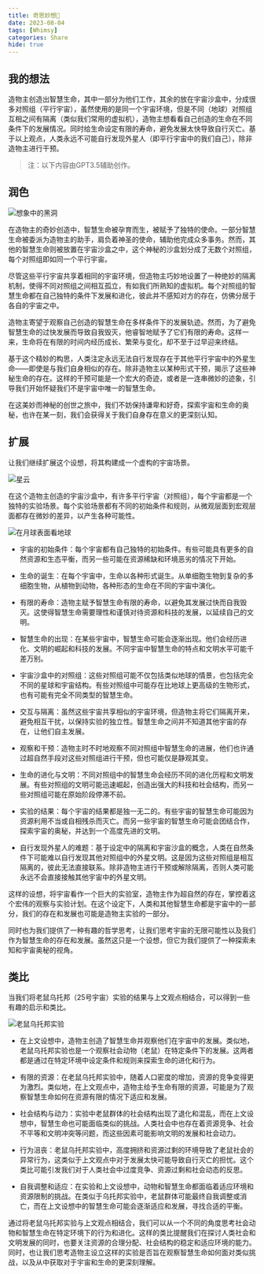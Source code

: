 ```yaml
---
title: 奇思妙想💭
date: 2023-08-04
tags: [Whimsy]
categories: Share
hide: true
---
```


## 我的想法

造物主创造出智慧生命，其中一部分为他们工作，其余的放在宇宙沙盒中，分成很多对照组（平行宇宙），虽然使用的是同一个宇宙环境，但是不同（地球）对照组互相之间有隔离（类似我们常用的虚拟机），造物主想看看自己创造的生命在不同条件下的发展情况。同时给生命设定有限的寿命，避免发展太快导致自行灭亡。基于以上观点，人类永远不可能自行发现外星人（即平行宇宙中的我们自己），除非造物主进行干预。

> 注：以下内容由GPT3.5辅助创作。

## 润色

![想象中的黑洞](/img/article/whimsy/想象中的黑洞.jpg)

在造物主的奇妙创造中，智慧生命被孕育而生，被赋予了独特的使命。一部分智慧生命被委派为造物主的助手，肩负着神圣的使命，辅助他完成众多事务。然而，其他的智慧生命则被放置在宇宙沙盒之中，这个神秘的沙盒划分成了无数个对照组，每个对照组即如同一个平行宇宙。

尽管这些平行宇宙共享着相同的宇宙环境，但造物主巧妙地设置了一种绝妙的隔离机制，使得不同对照组之间相互孤立，有如我们所熟知的虚拟机。每个对照组的智慧生命都在自己独特的条件下发展和进化，彼此并不感知对方的存在，仿佛分居于各自的宇宙之中。

造物主寄望于观察自己创造的智慧生命在多样条件下的发展轨迹。然而，为了避免智慧生命的过快发展而导致自我毁灭，他睿智地赋予了它们有限的寿命。这样一来，生命将在有限的时间内经历成长、繁荣与变化，却不至于过早迎来终结。

基于这个精妙的构思，人类注定永远无法自行发现存在于其他平行宇宙中的外星生命——即使是与我们自身相似的存在。除非造物主以某种形式干预，揭示了这些神秘生命的存在。这样的干预可能是一个宏大的奇迹，或者是一连串微妙的迹象，引导我们开始怀疑我们不是宇宙中唯一的智慧生命。

在这美妙而神秘的创世之旅中，我们不妨保持谦卑和好奇，探索宇宙和生命的奥秘，也许在某一刻，我们会获得关于我们自身存在意义的更深刻认知。

## 扩展

让我们继续扩展这个设想，将其构建成一个虚构的宇宙场景。

![星云](/img/article/whimsy/星云.jpg)

在这个造物主创造的宇宙沙盒中，有许多平行宇宙（对照组），每个宇宙都是一个独特的实验场景。每个实验场景都有不同的初始条件和规则，从微观层面到宏观层面都存在微妙的差异，以产生各种可能性。

![在月球表面看地球](/img/article/whimsy/在月球表面看地球.jpg)

- 宇宙的初始条件：每个宇宙都有自己独特的初始条件。有些可能具有更多的自然资源和生态平衡，而另一些可能在资源稀缺和环境恶劣的情况下开始。

- 生命的诞生：在每个宇宙中，生命以各种形式诞生。从单细胞生物到复杂的多细胞生物，从植物到动物，各种形态的生命在不同的宇宙中演化。

- 有限的寿命：造物主赋予智慧生命有限的寿命，以避免其发展过快而自我毁灭。这使得智慧生命需要理性和谨慎对待资源和科技的发展，以延续自己的文明。

- 智慧生命的出现：在某些宇宙中，智慧生命可能会逐渐出现。他们会经历进化、文明的崛起和科技的发展。不同宇宙中智慧生命的特点和文明水平可能千差万别。

- 宇宙沙盒中的对照组：这些对照组可能不仅包括类似地球的情景，也包括完全不同的星球和宇宙结构。有些对照组中可能存在比地球上更高级的生物形式，也有可能有完全不同类型的智慧生命。

- 交互与隔离：虽然这些宇宙共享相似的宇宙环境，但造物主将它们隔离开来，避免相互干扰，以保持实验的独立性。智慧生命之间并不知道其他宇宙的存在，让他们自主发展。

- 观察和干预：造物主时不时地观察不同对照组中智慧生命的进展，他们也许通过超自然手段对这些对照组进行干预，但也可能仅是静观其变。

- 生命的进化与文明：不同对照组中的智慧生命会经历不同的进化历程和文明发展。有些对照组的文明可能迅速崛起，创造出强大的科技和社会结构，而另一些对照组可能在原始阶段停滞不前。

- 实验的结果：每个宇宙的结果都是独一无二的。有些宇宙的智慧生命可能因为资源利用不当或自相残杀而灭亡。而另一些宇宙的智慧生命可能会团结合作，探索宇宙的奥秘，并达到一个高度先进的文明。

- 自行发现外星人的难题：基于设定中的隔离和宇宙沙盒的概念，人类在自然条件下可能难以自行发现其他对照组中的外星文明。这是因为这些对照组是相互隔离的，彼此无法直接联系。除非造物主进行干预或解除隔离，否则人类可能永远不会直接接触其他宇宙中的外星文明。

这样的设想，将宇宙看作一个巨大的实验室，造物主作为超自然的存在，掌控着这个宏伟的观察与实验计划。在这个设定下，人类和其他智慧生命都是宇宙中的一部分，我们的存在和发展也可能是造物主实验的一部分。

同时也为我们提供了一种有趣的哲学思考，让我们思考宇宙的无限可能性以及我们作为智慧生命的存在和发展。虽然这只是一个设想，但它为我们提供了一种探索未知和宇宙奥秘的视角。

## 类比

当我们将老鼠乌托邦（25号宇宙）实验的结果与上文观点相结合，可以得到一些有趣的启示和类比。

![老鼠乌托邦实验](/img/article/whimsy/老鼠乌托邦实验1.jpg)

- 在上文设想中，造物主创造了智慧生命并观察他们在宇宙中的发展。类似地，老鼠乌托邦实验也是一个观察社会动物（老鼠）在特定条件下的发展。这两者都是通过在特定环境中设定条件和规则来探索生命的进化和行为。

- 有限的资源：在老鼠乌托邦实验中，随着人口密度的增加，资源的竞争变得更为激烈。类似地，在上文观点中，造物主给予生命有限的资源，可能是为了观察智慧生命如何在资源有限的情况下适应和发展。

- 社会结构与动力：实验中老鼠群体的社会结构出现了退化和混乱，而在上文设想中，智慧生命也可能面临类似的挑战。人类社会中也存在着资源竞争、社会不平等和文明冲突等问题，而这些因素可能影响文明的发展和社会动力。

- 行为沮丧：老鼠乌托邦实验中，高度拥挤和资源过剩的环境导致了老鼠社会的异常行为，这类似于上文观点中对于发展太快可能导致自行灭亡的担忧。这个类比可能引发我们对于人类社会中过度竞争、资源过剩和社会动态的反思。

- 自我调整和适应：在实验和上文设想中，动物和智慧生命都面临着适应环境和资源限制的挑战。在类似于乌托邦实验中，老鼠群体可能最终自我调整或消亡，而在上文设想中的智慧生命可能会逐渐适应和发展，寻找合适的平衡。

通过将老鼠乌托邦实验与上文观点相结合，我们可以从一个不同的角度思考社会动物和智慧生命在特定环境下的行为和进化。这样的类比提醒我们在探讨人类社会和文明发展的同时，也要关注资源的合理分配、社会结构的稳定和适应环境的能力。同时，也让我们思考造物主设立这样的实验是否旨在观察智慧生命如何面对类似挑战，以及从中获取对于宇宙和生命的更深刻理解。

